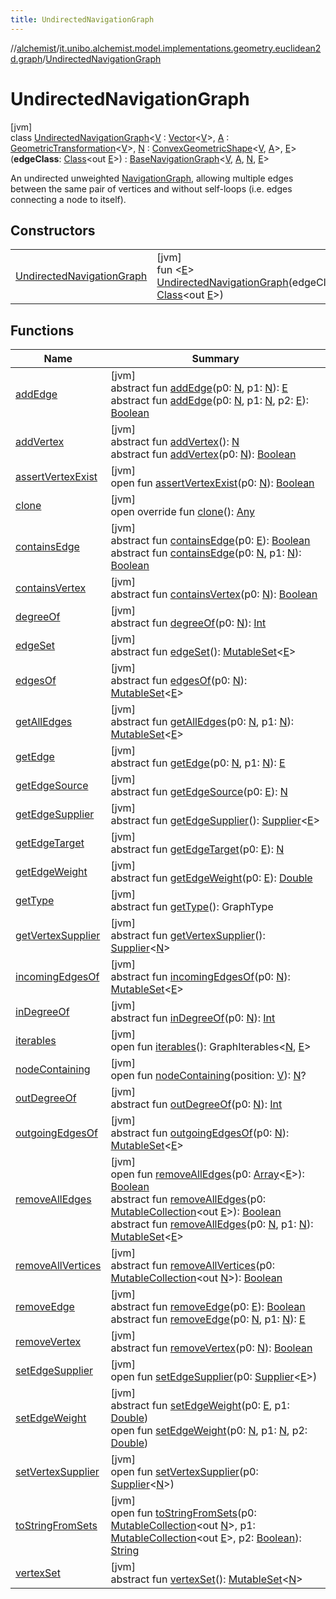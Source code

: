 ```yaml
---
title: UndirectedNavigationGraph
---
```

//[alchemist](../../../index.html)/[it.unibo.alchemist.model.implementations.geometry.euclidean2d.graph](../index.html)/[UndirectedNavigationGraph](index.html)



# UndirectedNavigationGraph



[jvm]\
class [UndirectedNavigationGraph](index.html)<[V](index.html) : [Vector](../../it.unibo.alchemist.model.interfaces.geometry/-vector/index.html)<[V](index.html)>, [A](index.html) : [GeometricTransformation](../../it.unibo.alchemist.model.interfaces.geometry/-geometric-transformation/index.html)<[V](index.html)>, [N](index.html) : [ConvexGeometricShape](../../it.unibo.alchemist.model.interfaces.geometry/-convex-geometric-shape/index.html)<[V](index.html), [A](index.html)>, [E](index.html)>(**edgeClass**: [Class](https://docs.oracle.com/javase/8/docs/api/java/lang/Class.html)<out [E](index.html)>) : [BaseNavigationGraph](../-base-navigation-graph/index.html)<[V](index.html), [A](index.html), [N](index.html), [E](index.html)> 

An undirected unweighted [NavigationGraph](../../it.unibo.alchemist.model.interfaces.geometry.euclidean2d.graph/-navigation-graph/index.html), allowing multiple edges between the same pair of vertices and without self-loops (i.e. edges connecting a node to itself).



## Constructors


| | |
|---|---|
| [UndirectedNavigationGraph](-undirected-navigation-graph.html) | [jvm]<br>fun <[E](index.html)> [UndirectedNavigationGraph](-undirected-navigation-graph.html)(edgeClass: [Class](https://docs.oracle.com/javase/8/docs/api/java/lang/Class.html)<out [E](index.html)>) |


## Functions


| Name | Summary |
|---|---|
| [addEdge](../../it.unibo.alchemist.model.interfaces.geometry.euclidean2d.graph/-navigation-graph/index.html#2110871166%2FFunctions%2F-134779887) | [jvm]<br>abstract fun [addEdge](../../it.unibo.alchemist.model.interfaces.geometry.euclidean2d.graph/-navigation-graph/index.html#2110871166%2FFunctions%2F-134779887)(p0: [N](index.html), p1: [N](index.html)): [E](index.html)<br>abstract fun [addEdge](../../it.unibo.alchemist.model.interfaces.geometry.euclidean2d.graph/-navigation-graph/index.html#521958941%2FFunctions%2F-134779887)(p0: [N](index.html), p1: [N](index.html), p2: [E](index.html)): [Boolean](https://kotlinlang.org/api/latest/jvm/stdlib/kotlin/-boolean/index.html) |
| [addVertex](../../it.unibo.alchemist.model.interfaces.geometry.euclidean2d.graph/-navigation-graph/index.html#-2135174814%2FFunctions%2F-134779887) | [jvm]<br>abstract fun [addVertex](../../it.unibo.alchemist.model.interfaces.geometry.euclidean2d.graph/-navigation-graph/index.html#-2135174814%2FFunctions%2F-134779887)(): [N](index.html)<br>abstract fun [addVertex](../../it.unibo.alchemist.model.interfaces.geometry.euclidean2d.graph/-navigation-graph/index.html#2101592049%2FFunctions%2F-134779887)(p0: [N](index.html)): [Boolean](https://kotlinlang.org/api/latest/jvm/stdlib/kotlin/-boolean/index.html) |
| [assertVertexExist](index.html#-26384585%2FFunctions%2F-134779887) | [jvm]<br>open fun [assertVertexExist](index.html#-26384585%2FFunctions%2F-134779887)(p0: [N](index.html)): [Boolean](https://kotlinlang.org/api/latest/jvm/stdlib/kotlin/-boolean/index.html) |
| [clone](index.html#-1582135427%2FFunctions%2F-134779887) | [jvm]<br>open override fun [clone](index.html#-1582135427%2FFunctions%2F-134779887)(): [Any](https://kotlinlang.org/api/latest/jvm/stdlib/kotlin/-any/index.html) |
| [containsEdge](../../it.unibo.alchemist.model.interfaces.geometry.euclidean2d.graph/-navigation-graph/index.html#794769479%2FFunctions%2F-134779887) | [jvm]<br>abstract fun [containsEdge](../../it.unibo.alchemist.model.interfaces.geometry.euclidean2d.graph/-navigation-graph/index.html#794769479%2FFunctions%2F-134779887)(p0: [E](index.html)): [Boolean](https://kotlinlang.org/api/latest/jvm/stdlib/kotlin/-boolean/index.html)<br>abstract fun [containsEdge](../../it.unibo.alchemist.model.interfaces.geometry.euclidean2d.graph/-navigation-graph/index.html#-1271913840%2FFunctions%2F-134779887)(p0: [N](index.html), p1: [N](index.html)): [Boolean](https://kotlinlang.org/api/latest/jvm/stdlib/kotlin/-boolean/index.html) |
| [containsVertex](../../it.unibo.alchemist.model.interfaces.geometry.euclidean2d.graph/-navigation-graph/index.html#-309293565%2FFunctions%2F-134779887) | [jvm]<br>abstract fun [containsVertex](../../it.unibo.alchemist.model.interfaces.geometry.euclidean2d.graph/-navigation-graph/index.html#-309293565%2FFunctions%2F-134779887)(p0: [N](index.html)): [Boolean](https://kotlinlang.org/api/latest/jvm/stdlib/kotlin/-boolean/index.html) |
| [degreeOf](../../it.unibo.alchemist.model.interfaces.geometry.euclidean2d.graph/-navigation-graph/index.html#-547757405%2FFunctions%2F-134779887) | [jvm]<br>abstract fun [degreeOf](../../it.unibo.alchemist.model.interfaces.geometry.euclidean2d.graph/-navigation-graph/index.html#-547757405%2FFunctions%2F-134779887)(p0: [N](index.html)): [Int](https://kotlinlang.org/api/latest/jvm/stdlib/kotlin/-int/index.html) |
| [edgeSet](../../it.unibo.alchemist.model.interfaces.geometry.euclidean2d.graph/-navigation-graph/index.html#1973462050%2FFunctions%2F-134779887) | [jvm]<br>abstract fun [edgeSet](../../it.unibo.alchemist.model.interfaces.geometry.euclidean2d.graph/-navigation-graph/index.html#1973462050%2FFunctions%2F-134779887)(): [MutableSet](https://kotlinlang.org/api/latest/jvm/stdlib/kotlin.collections/-mutable-set/index.html)<[E](index.html)> |
| [edgesOf](../../it.unibo.alchemist.model.interfaces.geometry.euclidean2d.graph/-navigation-graph/index.html#-810360679%2FFunctions%2F-134779887) | [jvm]<br>abstract fun [edgesOf](../../it.unibo.alchemist.model.interfaces.geometry.euclidean2d.graph/-navigation-graph/index.html#-810360679%2FFunctions%2F-134779887)(p0: [N](index.html)): [MutableSet](https://kotlinlang.org/api/latest/jvm/stdlib/kotlin.collections/-mutable-set/index.html)<[E](index.html)> |
| [getAllEdges](../../it.unibo.alchemist.model.interfaces.geometry.euclidean2d.graph/-navigation-graph/index.html#-302918485%2FFunctions%2F-134779887) | [jvm]<br>abstract fun [getAllEdges](../../it.unibo.alchemist.model.interfaces.geometry.euclidean2d.graph/-navigation-graph/index.html#-302918485%2FFunctions%2F-134779887)(p0: [N](index.html), p1: [N](index.html)): [MutableSet](https://kotlinlang.org/api/latest/jvm/stdlib/kotlin.collections/-mutable-set/index.html)<[E](index.html)> |
| [getEdge](../../it.unibo.alchemist.model.interfaces.geometry.euclidean2d.graph/-navigation-graph/index.html#-1210728653%2FFunctions%2F-134779887) | [jvm]<br>abstract fun [getEdge](../../it.unibo.alchemist.model.interfaces.geometry.euclidean2d.graph/-navigation-graph/index.html#-1210728653%2FFunctions%2F-134779887)(p0: [N](index.html), p1: [N](index.html)): [E](index.html) |
| [getEdgeSource](../../it.unibo.alchemist.model.interfaces.geometry.euclidean2d.graph/-navigation-graph/index.html#1251874021%2FFunctions%2F-134779887) | [jvm]<br>abstract fun [getEdgeSource](../../it.unibo.alchemist.model.interfaces.geometry.euclidean2d.graph/-navigation-graph/index.html#1251874021%2FFunctions%2F-134779887)(p0: [E](index.html)): [N](index.html) |
| [getEdgeSupplier](../../it.unibo.alchemist.model.interfaces.geometry.euclidean2d.graph/-navigation-graph/index.html#531722152%2FFunctions%2F-134779887) | [jvm]<br>abstract fun [getEdgeSupplier](../../it.unibo.alchemist.model.interfaces.geometry.euclidean2d.graph/-navigation-graph/index.html#531722152%2FFunctions%2F-134779887)(): [Supplier](https://docs.oracle.com/javase/8/docs/api/java/util/function/Supplier.html)<[E](index.html)> |
| [getEdgeTarget](../../it.unibo.alchemist.model.interfaces.geometry.euclidean2d.graph/-navigation-graph/index.html#806962267%2FFunctions%2F-134779887) | [jvm]<br>abstract fun [getEdgeTarget](../../it.unibo.alchemist.model.interfaces.geometry.euclidean2d.graph/-navigation-graph/index.html#806962267%2FFunctions%2F-134779887)(p0: [E](index.html)): [N](index.html) |
| [getEdgeWeight](../../it.unibo.alchemist.model.interfaces.geometry.euclidean2d.graph/-navigation-graph/index.html#1196438594%2FFunctions%2F-134779887) | [jvm]<br>abstract fun [getEdgeWeight](../../it.unibo.alchemist.model.interfaces.geometry.euclidean2d.graph/-navigation-graph/index.html#1196438594%2FFunctions%2F-134779887)(p0: [E](index.html)): [Double](https://kotlinlang.org/api/latest/jvm/stdlib/kotlin/-double/index.html) |
| [getType](../../it.unibo.alchemist.model.interfaces.geometry.euclidean2d.graph/-navigation-graph/index.html#-14194633%2FFunctions%2F-134779887) | [jvm]<br>abstract fun [getType](../../it.unibo.alchemist.model.interfaces.geometry.euclidean2d.graph/-navigation-graph/index.html#-14194633%2FFunctions%2F-134779887)(): GraphType |
| [getVertexSupplier](../../it.unibo.alchemist.model.interfaces.geometry.euclidean2d.graph/-navigation-graph/index.html#1053669281%2FFunctions%2F-134779887) | [jvm]<br>abstract fun [getVertexSupplier](../../it.unibo.alchemist.model.interfaces.geometry.euclidean2d.graph/-navigation-graph/index.html#1053669281%2FFunctions%2F-134779887)(): [Supplier](https://docs.oracle.com/javase/8/docs/api/java/util/function/Supplier.html)<[N](index.html)> |
| [incomingEdgesOf](../../it.unibo.alchemist.model.interfaces.geometry.euclidean2d.graph/-navigation-graph/index.html#-522787565%2FFunctions%2F-134779887) | [jvm]<br>abstract fun [incomingEdgesOf](../../it.unibo.alchemist.model.interfaces.geometry.euclidean2d.graph/-navigation-graph/index.html#-522787565%2FFunctions%2F-134779887)(p0: [N](index.html)): [MutableSet](https://kotlinlang.org/api/latest/jvm/stdlib/kotlin.collections/-mutable-set/index.html)<[E](index.html)> |
| [inDegreeOf](../../it.unibo.alchemist.model.interfaces.geometry.euclidean2d.graph/-navigation-graph/index.html#-739572952%2FFunctions%2F-134779887) | [jvm]<br>abstract fun [inDegreeOf](../../it.unibo.alchemist.model.interfaces.geometry.euclidean2d.graph/-navigation-graph/index.html#-739572952%2FFunctions%2F-134779887)(p0: [N](index.html)): [Int](https://kotlinlang.org/api/latest/jvm/stdlib/kotlin/-int/index.html) |
| [iterables](../../it.unibo.alchemist.model.interfaces.geometry.euclidean2d.graph/-navigation-graph/index.html#-245102522%2FFunctions%2F-134779887) | [jvm]<br>open fun [iterables](../../it.unibo.alchemist.model.interfaces.geometry.euclidean2d.graph/-navigation-graph/index.html#-245102522%2FFunctions%2F-134779887)(): GraphIterables<[N](index.html), [E](index.html)> |
| [nodeContaining](../../it.unibo.alchemist.model.interfaces.geometry.euclidean2d.graph/-navigation-graph/node-containing.html) | [jvm]<br>open fun [nodeContaining](../../it.unibo.alchemist.model.interfaces.geometry.euclidean2d.graph/-navigation-graph/node-containing.html)(position: [V](index.html)): [N](index.html)? |
| [outDegreeOf](../../it.unibo.alchemist.model.interfaces.geometry.euclidean2d.graph/-navigation-graph/index.html#1223323901%2FFunctions%2F-134779887) | [jvm]<br>abstract fun [outDegreeOf](../../it.unibo.alchemist.model.interfaces.geometry.euclidean2d.graph/-navigation-graph/index.html#1223323901%2FFunctions%2F-134779887)(p0: [N](index.html)): [Int](https://kotlinlang.org/api/latest/jvm/stdlib/kotlin/-int/index.html) |
| [outgoingEdgesOf](../../it.unibo.alchemist.model.interfaces.geometry.euclidean2d.graph/-navigation-graph/index.html#-297762675%2FFunctions%2F-134779887) | [jvm]<br>abstract fun [outgoingEdgesOf](../../it.unibo.alchemist.model.interfaces.geometry.euclidean2d.graph/-navigation-graph/index.html#-297762675%2FFunctions%2F-134779887)(p0: [N](index.html)): [MutableSet](https://kotlinlang.org/api/latest/jvm/stdlib/kotlin.collections/-mutable-set/index.html)<[E](index.html)> |
| [removeAllEdges](index.html#1930503842%2FFunctions%2F-134779887) | [jvm]<br>open fun [removeAllEdges](index.html#1930503842%2FFunctions%2F-134779887)(p0: [Array](https://kotlinlang.org/api/latest/jvm/stdlib/kotlin/-array/index.html)<[E](index.html)>): [Boolean](https://kotlinlang.org/api/latest/jvm/stdlib/kotlin/-boolean/index.html)<br>abstract fun [removeAllEdges](../../it.unibo.alchemist.model.interfaces.geometry.euclidean2d.graph/-navigation-graph/index.html#1282760498%2FFunctions%2F-134779887)(p0: [MutableCollection](https://kotlinlang.org/api/latest/jvm/stdlib/kotlin.collections/-mutable-collection/index.html)<out [E](index.html)>): [Boolean](https://kotlinlang.org/api/latest/jvm/stdlib/kotlin/-boolean/index.html)<br>abstract fun [removeAllEdges](../../it.unibo.alchemist.model.interfaces.geometry.euclidean2d.graph/-navigation-graph/index.html#519568877%2FFunctions%2F-134779887)(p0: [N](index.html), p1: [N](index.html)): [MutableSet](https://kotlinlang.org/api/latest/jvm/stdlib/kotlin.collections/-mutable-set/index.html)<[E](index.html)> |
| [removeAllVertices](../../it.unibo.alchemist.model.interfaces.geometry.euclidean2d.graph/-navigation-graph/index.html#-1435029466%2FFunctions%2F-134779887) | [jvm]<br>abstract fun [removeAllVertices](../../it.unibo.alchemist.model.interfaces.geometry.euclidean2d.graph/-navigation-graph/index.html#-1435029466%2FFunctions%2F-134779887)(p0: [MutableCollection](https://kotlinlang.org/api/latest/jvm/stdlib/kotlin.collections/-mutable-collection/index.html)<out [N](index.html)>): [Boolean](https://kotlinlang.org/api/latest/jvm/stdlib/kotlin/-boolean/index.html) |
| [removeEdge](../../it.unibo.alchemist.model.interfaces.geometry.euclidean2d.graph/-navigation-graph/index.html#1206013868%2FFunctions%2F-134779887) | [jvm]<br>abstract fun [removeEdge](../../it.unibo.alchemist.model.interfaces.geometry.euclidean2d.graph/-navigation-graph/index.html#1206013868%2FFunctions%2F-134779887)(p0: [E](index.html)): [Boolean](https://kotlinlang.org/api/latest/jvm/stdlib/kotlin/-boolean/index.html)<br>abstract fun [removeEdge](../../it.unibo.alchemist.model.interfaces.geometry.euclidean2d.graph/-navigation-graph/index.html#525785461%2FFunctions%2F-134779887)(p0: [N](index.html), p1: [N](index.html)): [E](index.html) |
| [removeVertex](../../it.unibo.alchemist.model.interfaces.geometry.euclidean2d.graph/-navigation-graph/index.html#-1464647192%2FFunctions%2F-134779887) | [jvm]<br>abstract fun [removeVertex](../../it.unibo.alchemist.model.interfaces.geometry.euclidean2d.graph/-navigation-graph/index.html#-1464647192%2FFunctions%2F-134779887)(p0: [N](index.html)): [Boolean](https://kotlinlang.org/api/latest/jvm/stdlib/kotlin/-boolean/index.html) |
| [setEdgeSupplier](index.html#1595869917%2FFunctions%2F-134779887) | [jvm]<br>open fun [setEdgeSupplier](index.html#1595869917%2FFunctions%2F-134779887)(p0: [Supplier](https://docs.oracle.com/javase/8/docs/api/java/util/function/Supplier.html)<[E](index.html)>) |
| [setEdgeWeight](../../it.unibo.alchemist.model.interfaces.geometry.euclidean2d.graph/-navigation-graph/index.html#-520824077%2FFunctions%2F-134779887) | [jvm]<br>abstract fun [setEdgeWeight](../../it.unibo.alchemist.model.interfaces.geometry.euclidean2d.graph/-navigation-graph/index.html#-520824077%2FFunctions%2F-134779887)(p0: [E](index.html), p1: [Double](https://kotlinlang.org/api/latest/jvm/stdlib/kotlin/-double/index.html))<br>open fun [setEdgeWeight](../../it.unibo.alchemist.model.interfaces.geometry.euclidean2d.graph/-navigation-graph/index.html#870159356%2FFunctions%2F-134779887)(p0: [N](index.html), p1: [N](index.html), p2: [Double](https://kotlinlang.org/api/latest/jvm/stdlib/kotlin/-double/index.html)) |
| [setVertexSupplier](index.html#2067735649%2FFunctions%2F-134779887) | [jvm]<br>open fun [setVertexSupplier](index.html#2067735649%2FFunctions%2F-134779887)(p0: [Supplier](https://docs.oracle.com/javase/8/docs/api/java/util/function/Supplier.html)<[N](index.html)>) |
| [toStringFromSets](index.html#-1479217430%2FFunctions%2F-134779887) | [jvm]<br>open fun [toStringFromSets](index.html#-1479217430%2FFunctions%2F-134779887)(p0: [MutableCollection](https://kotlinlang.org/api/latest/jvm/stdlib/kotlin.collections/-mutable-collection/index.html)<out [N](index.html)>, p1: [MutableCollection](https://kotlinlang.org/api/latest/jvm/stdlib/kotlin.collections/-mutable-collection/index.html)<out [E](index.html)>, p2: [Boolean](https://kotlinlang.org/api/latest/jvm/stdlib/kotlin/-boolean/index.html)): [String](https://kotlinlang.org/api/latest/jvm/stdlib/kotlin/-string/index.html) |
| [vertexSet](../../it.unibo.alchemist.model.interfaces.geometry.euclidean2d.graph/-navigation-graph/index.html#-845040375%2FFunctions%2F-134779887) | [jvm]<br>abstract fun [vertexSet](../../it.unibo.alchemist.model.interfaces.geometry.euclidean2d.graph/-navigation-graph/index.html#-845040375%2FFunctions%2F-134779887)(): [MutableSet](https://kotlinlang.org/api/latest/jvm/stdlib/kotlin.collections/-mutable-set/index.html)<[N](index.html)> |

